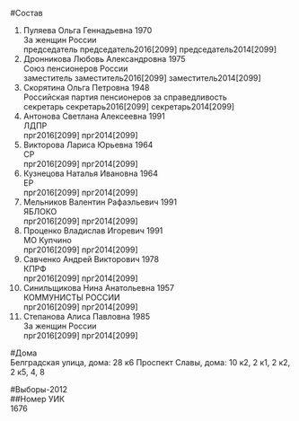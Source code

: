 #Состав  
1. Пуляева Ольга Геннадьевна 1970  
    За женщин России  
    председатель председатель2016[2099] председатель2014[2099]  
2. Дронникова Любовь Александровна 1975  
    Союз пенсионеров России  
    заместитель заместитель2016[2099] заместитель2014[2099]  
3. Скорятина Ольга Петровна 1948  
    Российская партия пенсионеров за справедливость  
    секретарь секретарь2016[2099] секретарь2014[2099]  
4. Антонова Светлана Алексеевна 1991  
    ЛДПР  
    прг2016[2099] прг2014[2099]  
5. Викторова Лариса Юрьевна 1964  
    СР  
    прг2016[2099] прг2014[2099]  
6. Кузнецова Наталья Ивановна 1964  
    ЕР  
    прг2016[2099] прг2014[2099]  
7. Мельников Валентин Рафаэльевич 1991  
    ЯБЛОКО  
    прг2016[2099] прг2014[2099]  
8. Проценко Владислав Игоревич 1991  
    МО Купчино  
    прг2016[2099] прг2014[2099]  
9. Савченко Андрей Викторович 1978  
    КПРФ  
    прг2016[2099] прг2014[2099]  
10. Синильщикова Нина Анатольевна 1957  
    КОММУНИСТЫ РОССИИ  
    прг2016[2099] прг2014[2099]  
11. Степанова Алиса Павловна 1985  
    За женщин России  
    прг2016[2099] прг2014[2099]  
  
#Дома  
Белградская улица, дома: 28 к6 Проспект Славы, дома: 10 к2, 2 к1, 2 к2, 2 к5, 4, 8  
  
#Выборы-2012  
##Номер УИК  
1676  
